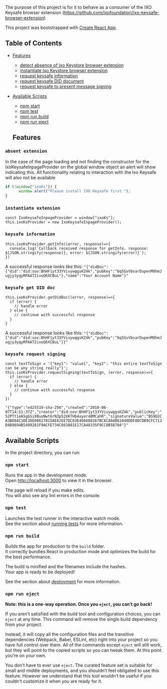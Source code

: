 The purpose of this project is for it to behave as a consumer of the IXO Keysafe browser extension (https://github.com/ixofoundation/ixo-keysafe-browser-extension)

This project was bootstrapped with [Create React App](https://github.com/facebookincubator/create-react-app).

## Table of Contents

- [Features](#features)
  - [detect absence of Ixo Keystore browser extension](#absent-extension)
  - [instantiate Ixo Keystore browser extension](#instantiate-extension)
  - [request keysafe information](#keysafe-information)
  - [request keysafe DID document](#keysafe-get-did-doc)
  - [request keysafe to present message signing](#keysafe-request-signing)

- [Available Scripts](#available-scripts)
  - [npm start](#npm-start)
  - [npm test](#npm-test)
  - [npm run build](#npm-run-build)
  - [npm run eject](#npm-run-eject)

  ## Features

### `absent extension`

In the case of the page loading and not finding the constructor for the IxoKeysafeInpageProvider on the global window object an alert will show indicating this.  All functionality relating to interaction with the Ixo Keysafe will also not be available

```javascript
if (!window["ixoKs"]) {
      window.alert("Please install IXO Keysafe first.");
}
```

### `instantiate extension`

```
const IxoKeysafeInpageProvider = window["ixoKs"];
this.ixoKsProvider = new IxoKeysafeInpageProvider();
```

### `keysafe information`

```
this.ixoKsProvider.getInfo((error, response)=>{
  console.log(`Callback received response for getInfo. response: ${JSON.stringify(response)}, error: ${JSON.stringify(error)}`);
})
```
A successful response looks like this:
```"{"didDoc":{"did":"did:sov:BhHF1yt33YVivywggsKZ4k","pubKey":"6q5GvVbsarDupenM8hmJugjy3yqyRPAAT2ixoQ6XCBuL"},"name":"Your Account Name"}"```

### `keysafe get DID doc`

```
this.ixoKsProvider.getDidDoc((error, response)=>{
  if (error) {
    // handle error
  } else {
    // continue with successful response
  }
}
```
A successful response looks like this:
```"{"didDoc":{"did":"did:sov:BhHF1yt33YVivywggsKZ4k","pubKey":"6q5GvVbsarDupenM8hmJugjy3yqyRPAAT2ixoQ6XCBuL"}}"```

### `keysafe request signing`

```
const textToSign = '{"key1": "value1", "key2": "this entire textToSign can be any string really"}';
this.ixoKsProvider.requestSigning(textToSign, (error, response)=>{
  if (error) {
    // handle error
  } else {
    // continue with successful response
  }
})
```
```"{"type":"ed25519-sha-256","created":"2018-06-07T14:51:37Z","creator":"did:sov:BhHF1yt33YVivywggsKZ4k","publicKey":"52PTt1eA5gGSiXBuoNwtGrN3p52XKTHb4ayer48MCahR","signatureValue":"B59D2CA3B084C1DE38E08627815AE62EE7DC03E466688267BCACA04B61040DDF8DCDB9CFC713D4B9694B5499281F9ACFE734C663A91E17CA48335F9CC8B58704"}"```

  ## Available Scripts

In the project directory, you can run:

### `npm start`

Runs the app in the development mode.<br>
Open [http://localhost:3000](http://localhost:3000) to view it in the browser.

The page will reload if you make edits.<br>
You will also see any lint errors in the console.

### `npm test`

Launches the test runner in the interactive watch mode.<br>
See the section about [running tests](#running-tests) for more information.

### `npm run build`

Builds the app for production to the `build` folder.<br>
It correctly bundles React in production mode and optimizes the build for the best performance.

The build is minified and the filenames include the hashes.<br>
Your app is ready to be deployed!

See the section about [deployment](#deployment) for more information.

### `npm run eject`

**Note: this is a one-way operation. Once you `eject`, you can’t go back!**

If you aren’t satisfied with the build tool and configuration choices, you can `eject` at any time. This command will remove the single build dependency from your project.

Instead, it will copy all the configuration files and the transitive dependencies (Webpack, Babel, ESLint, etc) right into your project so you have full control over them. All of the commands except `eject` will still work, but they will point to the copied scripts so you can tweak them. At this point you’re on your own.

You don’t have to ever use `eject`. The curated feature set is suitable for small and middle deployments, and you shouldn’t feel obligated to use this feature. However we understand that this tool wouldn’t be useful if you couldn’t customize it when you are ready for it.

